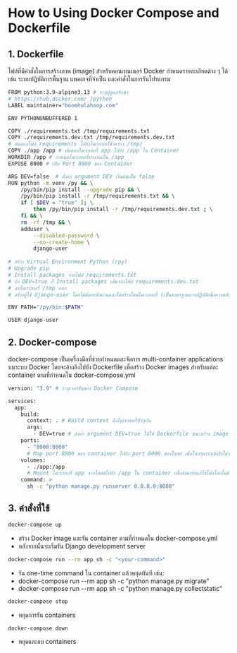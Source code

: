 # How to Using Docker Compose and Dockerfile

## 1. Dockerfile
ไฟล์ที่มีคำสั่งในการสร้างภาพ (image) สำหรับคอนเทนเนอร์ Docker กำหนดรายละเอียดต่าง ๆ ได้ เช่น ระบบปฏิบัติการพื้นฐาน แพคเกจที่จำเป็น และคำสั่งในการรันโปรแกรม
```bash
FROM python:3.9-alpine3.13 # ระบุผู้ดูแลรักษา
# https://hub.docker.com/_/python 
LABEL maintainer="boomhulahoop.com"

ENV PYTHONUNBUFFERED 1

COPY ./requirements.txt /tmp/requirements.txt
COPY ./requirements.dev.txt /tmp/requirements.dev.txt
# คัดลอกไฟล์ requirements ไปยังไดเรกทอรี่ชั่วคราว /tmp/
COPY ./app /app # คัดลอกไดเรกทอรี่ app ไปยัง /app ใน Container
WORKDIR /app # กำหนดไดเรกทอรี่ทำงานเป็น /app
EXPOSE 8000 # เปิด Port 8000 ของ Container

ARG DEV=false  # ตั้งค่า argument DEV เริ่มต้นเป็น false
RUN python -m venv /py && \
    /py/bin/pip install --upgrade pip && \
    /py/bin/pip install -r /tmp/requirements.txt && \
    if [ $DEV = "true" ]; \
        then /py/bin/pip install -r /tmp/requirements.dev.txt ; \
    fi && \
    rm -rf /tmp && \
    adduser \
        --disabled-password \
        --no-create-home \
        django-user
    
# สร้าง Virtual Environment Python (/py)
# Upgrade pip
# Install packages จากไฟล์ requirements.txt
# ถ้า DEV=true ก็ Install packages เพิ่มจากไฟล์ requirements.dev.txt
# ลบไดเรกทอรี่ /tmp ออก
# สร้างผู้ใช้ django-user โดยไม่ต้องรหัสผ่านและไม่สร้างโฮมไดเรกทอรี่ (เป็นมาตรฐานการปฏิบัติเพื่อความปลอดภัย)

ENV PATH="/py/bin:$PATH"

USER django-user
```
## 2. Docker-compose
docker-compose เป็นเครื่องมือที่ช่วยกำหนดและจัดการ multi-container applications บนระบบ Docker โดยจะอ้างอิงไปยัง Dockerfile เพื่อสร้าง Docker images สำหรับแต่ละ container ตามที่กำหนดใน docker-compose.yml
```bash 
version: "3.9" # ระบุเวอร์ชันของ Docker Compose

services:
  app:
    build:
      context: . # Build context คือไดเรกทอรี่ปัจจุบัน
      args:
        - DEV=true # ส่งค่า argument DEV=true ไปให้ Dockerfile ขณะสร้าง image
    ports:
      - "8000:8000"
      # Map port 8000 ของ container ไปยัง port 8000 ของโฮสต์ เพื่อให้สามารถเข้าถึงได้จากภายนอก
    volumes:
      - ./app:/app
      # Mount ไดเรกทอรี่ app จากโฮสต์ไปยัง /app ใน container เพื่อสามารถแก้ไขโค้ดโดยไม่ต้องสร้างใหม่
    command: >
      sh -c "python manage.py runserver 0.0.0.0:8000"
```
## 3. คำสั่งที่ใช้
```bash 
docker-compose up
``` 
- สร้าง Docker image และรัน container ตามที่กำหนดใน docker-compose.yml
- หลังจากนั้นจะเริ่มรัน Django development server

```bash 
docker-compose run --rm app sh -c "<your-command>" 
``` 
- รัน one-time command ใน container แล้วหยุดทันที เช่น:
- docker-compose run --rm app sh -c "python manage.py migrate"
- docker-compose run --rm app sh -c "python manage.py collectstatic"

```bash 
docker-compose stop 
``` 
- หยุดการรัน containers

```bash
docker-compose down
```
- หยุดและลบ containers

